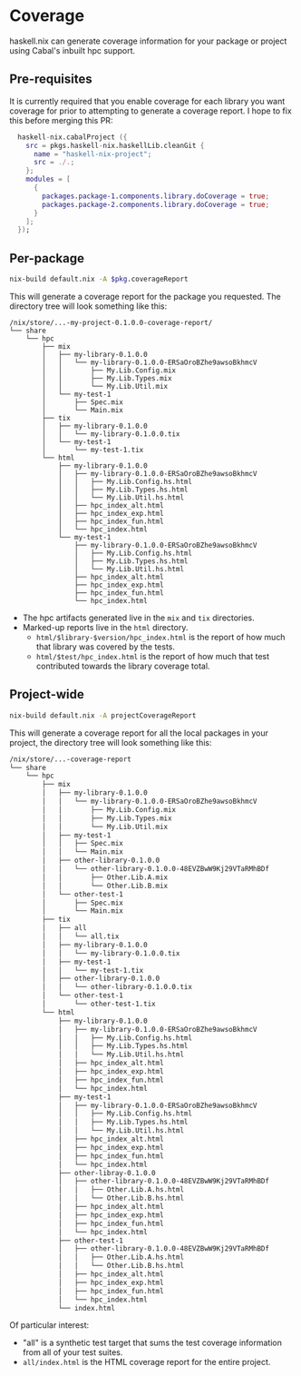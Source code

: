 # Coverage

haskell.nix can generate coverage information for your package or
project using Cabal's inbuilt hpc support.

## Pre-requisites

It is currently required that you enable coverage for each library you
want coverage for prior to attempting to generate a coverage report. I
hope to fix this before merging this PR:

```nix
  haskell-nix.cabalProject ({
    src = pkgs.haskell-nix.haskellLib.cleanGit {
      name = "haskell-nix-project";
      src = ./.;
    };
    modules = [
      {
        packages.package-1.components.library.doCoverage = true;
        packages.package-2.components.library.doCoverage = true;
      }
    ];
  });
```

## Per-package

```bash
nix-build default.nix -A $pkg.coverageReport
```

This will generate a coverage report for the package you requested.
The directory tree will look something like this:

```
/nix/store/...-my-project-0.1.0.0-coverage-report/
└── share
    └── hpc
        ├── mix
        │   ├── my-library-0.1.0.0
        │   │   └── my-library-0.1.0.0-ERSaOroBZhe9awsoBkhmcV
        │   │       ├── My.Lib.Config.mix
        │   │       ├── My.Lib.Types.mix
        │   │       └── My.Lib.Util.mix
        │   └── my-test-1
        │       ├── Spec.mix
        │       └── Main.mix
        ├── tix
        │   ├── my-library-0.1.0.0
        │   │   └── my-library-0.1.0.0.tix
        │   └── my-test-1
        │       └── my-test-1.tix
        └── html
            ├── my-library-0.1.0.0
            │   ├── my-library-0.1.0.0-ERSaOroBZhe9awsoBkhmcV
            │   │   ├── My.Lib.Config.hs.html
            │   │   ├── My.Lib.Types.hs.html
            │   │   └── My.Lib.Util.hs.html
            │   ├── hpc_index_alt.html
            │   ├── hpc_index_exp.html
            │   ├── hpc_index_fun.html
            │   └── hpc_index.html
            └── my-test-1
                ├── my-library-0.1.0.0-ERSaOroBZhe9awsoBkhmcV
                │   ├── My.Lib.Config.hs.html
                │   ├── My.Lib.Types.hs.html
                │   └── My.Lib.Util.hs.html
                ├── hpc_index_alt.html
                ├── hpc_index_exp.html
                ├── hpc_index_fun.html
                └── hpc_index.html
```

- The hpc artifacts generated live in the `mix` and `tix` directories.
- Marked-up reports live in the `html` directory. 
  - `html/$library-$version/hpc_index.html` is the report of how much
    that library was covered by the tests.
  - `html/$test/hpc_index.html` is the report of how much that test
    contributed towards the library coverage total.

## Project-wide

```bash
nix-build default.nix -A projectCoverageReport
```

This will generate a coverage report for all the local packages in
your project, the directory tree will look something like this:

```bash
/nix/store/...-coverage-report
└── share
    └── hpc
        ├── mix
        │   ├── my-library-0.1.0.0
        │   │   └── my-library-0.1.0.0-ERSaOroBZhe9awsoBkhmcV
        │   │       ├── My.Lib.Config.mix
        │   │       ├── My.Lib.Types.mix
        │   │       └── My.Lib.Util.mix
        │   ├── my-test-1
        │   │   ├── Spec.mix
        │   │   └── Main.mix
        │   ├── other-library-0.1.0.0
        │   │   └── other-library-0.1.0.0-48EVZBwW9Kj29VTaRMhBDf
        │   │       ├── Other.Lib.A.mix
        │   │       └── Other.Lib.B.mix
        │   └── other-test-1
        │       ├── Spec.mix
        │       └── Main.mix
        ├── tix
        │   ├── all
        │   │   └── all.tix
        │   ├── my-library-0.1.0.0
        │   │   └── my-library-0.1.0.0.tix
        │   ├── my-test-1
        │   │   └── my-test-1.tix
        │   ├── other-library-0.1.0.0
        │   │   └── other-library-0.1.0.0.tix
        │   └── other-test-1 
        │       └── other-test-1.tix
        └── html
            ├── my-library-0.1.0.0
            │   ├── my-library-0.1.0.0-ERSaOroBZhe9awsoBkhmcV
            │   │   ├── My.Lib.Config.hs.html
            │   │   ├── My.Lib.Types.hs.html
            │   │   └── My.Lib.Util.hs.html
            │   ├── hpc_index_alt.html
            │   ├── hpc_index_exp.html
            │   ├── hpc_index_fun.html
            │   └── hpc_index.html
            ├── my-test-1
            │   ├── my-library-0.1.0.0-ERSaOroBZhe9awsoBkhmcV
            │   │   ├── My.Lib.Config.hs.html
            │   │   ├── My.Lib.Types.hs.html
            │   │   └── My.Lib.Util.hs.html
            │   ├── hpc_index_alt.html
            │   ├── hpc_index_exp.html
            │   ├── hpc_index_fun.html
            │   └── hpc_index.html
            ├── other-libray-0.1.0.0
            │   ├── other-library-0.1.0.0-48EVZBwW9Kj29VTaRMhBDf
            │   │   ├── Other.Lib.A.hs.html
            │   │   └── Other.Lib.B.hs.html
            │   ├── hpc_index_alt.html
            │   ├── hpc_index_exp.html
            │   ├── hpc_index_fun.html
            │   └── hpc_index.html
            ├── other-test-1
            │   ├── other-library-0.1.0.0-48EVZBwW9Kj29VTaRMhBDf
            │   │   ├── Other.Lib.A.hs.html
            │   │   └── Other.Lib.B.hs.html
            │   ├── hpc_index_alt.html
            │   ├── hpc_index_exp.html
            │   ├── hpc_index_fun.html
            │   └── hpc_index.html
            └── index.html
```

Of particular interest:
  - "all" is a synthetic test target that sums the test coverage
    information from all of your test suites.
  - `all/index.html` is the HTML coverage report for the entire
    project.
